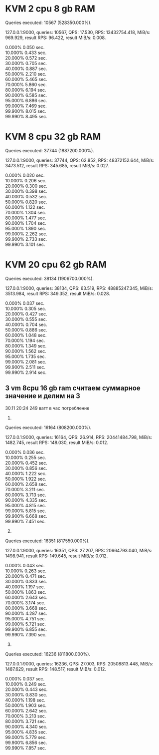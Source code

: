 # KVM 2 cpu 8 gb RAM

Queries executed: 10567 (528350.000%).

127.0.0.1:9000, queries: 10567, QPS: 17.530, RPS: 13432754.418, MiB/s: 969.929, result RPS: 96.422, result MiB/s: 0.008.

0.000%		0.050 sec.	
10.000%		0.433 sec.	
20.000%		0.572 sec.	
30.000%		0.705 sec.	
40.000%		0.887 sec.	
50.000%		2.210 sec.	
60.000%		5.465 sec.	
70.000%		5.860 sec.	
80.000%		6.194 sec.	
90.000%		6.585 sec.	
95.000%		6.886 sec.	
99.000%		7.469 sec.	
99.900%		8.015 sec.	
99.990%		8.495 sec.	

# KVM 8 cpu 32 gb RAM

Queries executed: 37744 (1887200.000%).

127.0.0.1:9000, queries: 37744, QPS: 62.852, RPS: 48372152.644, MiB/s: 3473.512, result RPS: 345.685, result MiB/s: 0.027.

0.000%		0.020 sec.	
10.000%		0.206 sec.	
20.000%		0.300 sec.	
30.000%		0.398 sec.	
40.000%		0.532 sec.	
50.000%		0.820 sec.	
60.000%		1.122 sec.	
70.000%		1.304 sec.	
80.000%		1.477 sec.	
90.000%		1.704 sec.	
95.000%		1.890 sec.	
99.000%		2.262 sec.	
99.900%		2.733 sec.	
99.990%		3.101 sec.	




# KVM 20 cpu 62 gb RAM

Queries executed: 38134 (1906700.000%).

127.0.0.1:9000, queries: 38134, QPS: 63.519, RPS: 48885247.345, MiB/s: 3513.984, result RPS: 349.352, result MiB/s: 0.028.

0.000%		0.037 sec.	
10.000%		0.305 sec.	
20.000%		0.427 sec.	
30.000%		0.555 sec.	
40.000%		0.704 sec.	
50.000%		0.886 sec.	
60.000%		1.048 sec.	
70.000%		1.194 sec.	
80.000%		1.349 sec.	
90.000%		1.562 sec.	
95.000%		1.735 sec.	
99.000%		2.081 sec.	
99.900%		2.511 sec.	
99.990%		2.914 sec.




## 3 vm 8cpu 16 gb ram считаем суммарное значение и делим на 3

30.11 20:24 249 ватт в час потребление

1. 
Queries executed: 16164 (808200.000%).

127.0.0.1:9000, queries: 16164, QPS: 26.914, RPS: 20441484.798, MiB/s: 1482.745, result RPS: 148.030, result MiB/s: 0.012.

0.000%		0.036 sec.	
10.000%		0.255 sec.	
20.000%		0.452 sec.	
30.000%		0.856 sec.	
40.000%		1.222 sec.	
50.000%		1.922 sec.	
60.000%		2.658 sec.	
70.000%		3.211 sec.	
80.000%		3.713 sec.	
90.000%		4.335 sec.	
95.000%		4.815 sec.	
99.000%		5.815 sec.	
99.900%		6.668 sec.	
99.990%		7.451 sec.

2. 

Queries executed: 16351 (817550.000%).

127.0.0.1:9000, queries: 16351, QPS: 27.207, RPS: 20664793.040, MiB/s: 1498.941, result RPS: 149.645, result MiB/s: 0.012.

0.000%		0.043 sec.	
10.000%		0.263 sec.	
20.000%		0.471 sec.	
30.000%		0.833 sec.	
40.000%		1.197 sec.	
50.000%		1.863 sec.	
60.000%		2.643 sec.	
70.000%		3.174 sec.	
80.000%		3.668 sec.	
90.000%		4.287 sec.	
95.000%		4.751 sec.	
99.000%		5.721 sec.	
99.900%		6.855 sec.	
99.990%		7.390 sec.	

3. 

Queries executed: 16236 (811800.000%).

127.0.0.1:9000, queries: 16236, QPS: 27.003, RPS: 20508813.448, MiB/s: 1487.629, result RPS: 148.517, result MiB/s: 0.012.

0.000%		0.037 sec.	
10.000%		0.249 sec.	
20.000%		0.443 sec.	
30.000%		0.830 sec.	
40.000%		1.198 sec.	
50.000%		1.903 sec.	
60.000%		2.642 sec.	
70.000%		3.213 sec.	
80.000%		3.721 sec.	
90.000%		4.340 sec.	
95.000%		4.835 sec.	
99.000%		5.779 sec.	
99.900%		6.856 sec.	
99.990%		7.857 sec.	


